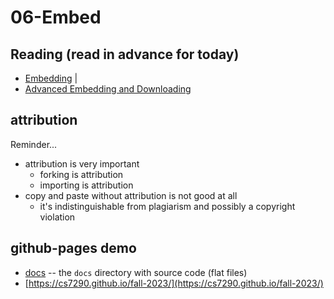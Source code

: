 # 06-Embed

## Reading (read in advance for today)

* [Embedding](https://observablehq.com/@observablehq/embeds) | 
* [Advanced Embedding and Downloading](https://observablehq.com/@observablehq/advanced-embeds?collection=@observablehq/embedding-notebooks) 

## attribution

Reminder...

* attribution is very important
  * forking is attribution
  * importing is attribution
* copy and paste without attribution is not good at all
  * it's indistinguishable from plagiarism and possibly a copyright violation

## github-pages demo

* [docs](docs) -- the `docs` directory with source code (flat files)
* [https://cs7290.github.io/fall-2023/](https://cs7290.github.io/fall-2023/)



